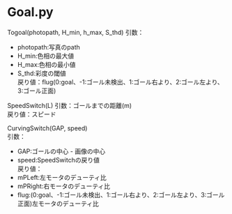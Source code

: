 # Goal.py
Togoal(photopath, H_min, h_max, S_thd)
引数： 
   - photopath:写真のpath  
   - H_min:色相の最大値  
   - H_max:色相の最小値  
   - S_thd:彩度の閾値  
戻り値：flug(0:goal、-1:ゴール未検出、1:ゴール右より、2:ゴール左より、3:ゴール正面)

SpeedSwitch(L)
引数：ゴールまでの距離(m)  
戻り値：スピード  

CurvingSwitch(GAP, speed)  
引数：
   - GAP:ゴールの中心 - 画像の中心  
   - speed:SpeedSwitchの戻り値  
戻り値：  
   - mPLeft:左モータのデューティ比  
   - mPRight:右モータのデューティ比  
   - flug:(0:goal、-1:ゴール未検出、1:ゴール右より、2:ゴール左より、3:ゴール正面)左モータのデューティ比  
